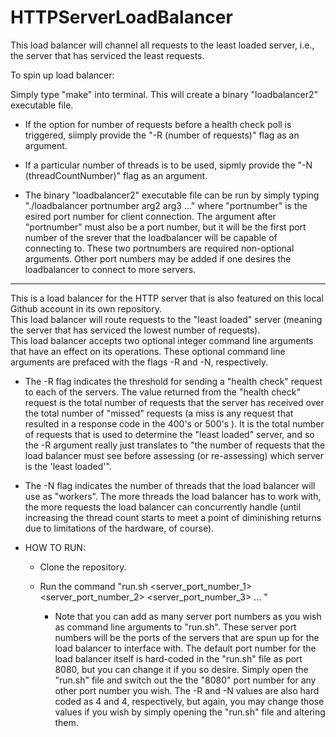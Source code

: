 # HTTPServerLoadBalancer

This load balancer will channel all requests to the least loaded server, i.e., the server that has serviced the least requests.

To spin up load balancer:

Simply type "make" into terminal.  This will create a binary "loadbalancer2" executable file.

- If the option for number of requests before a health check poll is triggered, siimply provide the "-R (number of requests)" flag as an argument.
- If a particular number of threads is to be used, sipmly provide the "-N (threadCountNumber)" flag as an argument.

- The binary "loadbalancer2" executable file can be run by simply typing "./loadbalancer portnumber arg2 arg3 ..." where "portnumber" is the esired port number for client connection.  The argument after "portnumber" must also be a port number, but it will be the first port number of the srever that the loadbalancer will be capable of connecting to.  These two portnumbers are required non-optional arguments.  Other port numbers may be added if one desires the loadbalancer to connect to more servers.
------------------------------------------------------------------------------------------------------------------------------------------------------------------------------

This is a load balancer for the HTTP server that is also featured on this local Github account in its own repository.  
This load balancer will route requests to the "least loaded" server (meaning the server that has serviced the lowest number of requests).  
This load balancer accepts two optional integer command line arguments that have an effect on its operations.  These optional command line arguments are prefaced with the flags -R and -N, respectively.
  
- The -R flag indicates the threshold for sending a "health check" request to each of the servers.  The value returned from the "health check" request is the total number of requests that the server has received over the total number of "missed" requests (a miss is any request that resulted in a response code in the 400's or 500's ).  It is the total number of requests that is used to determine the "least loaded" server, and so the -R argument really just translates to "the number of requests that the load balancer must see before assessing (or re-assessing) which server is the 'least loaded'".  
  
- The -N flag indicates the number of threads that the load balancer will use as "workers". The more threads the load balancer has to work with, the more requests the load balancer can concurrently handle (until increasing the thread count starts to meet a point of diminishing returns due to limitations of the hardware, of course).  
  
- HOW TO RUN:  
  
  - Clone the repository.  
  - Run the command "run.sh <server_port_number_1> <server_port_number_2> <server_port_number_3> ... "   
  
    - Note that you can add as many server port numbers as you wish as command line arguments to "run.sh".  These server port numbers will be the ports of the servers that are         spun up for the load balancer to interface with.  The default port number for the load balancer itself is hard-coded in the "run.sh" file as port 8080, but you can change       it if you so desire.  Simply open the "run.sh" file and switch out the the "8080" port number for any other port number you wish.  The -R and -N values are also hard coded       as 4 and 4, respectively, but again, you may change those values if you wish by simply opening the "run.sh" file and altering them.


